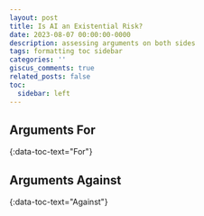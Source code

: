 ```yaml
---
layout: post
title: Is AI an Existential Risk?
date: 2023-08-07 00:00:00-0000
description: assessing arguments on both sides
tags: formatting toc sidebar
categories: ''
giscus_comments: true
related_posts: false
toc:
  sidebar: left
---
```


## Arguments For
{:data-toc-text="For"}

## Arguments Against
{:data-toc-text="Against"}